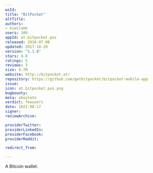 ```yaml
---
wsId: 
title: "BitPocket"
altTitle: 
authors:
- kiwilamb
users: 100
appId: at.bitpocket.pos
released: 2016-07-08
updated: 2017-10-20
version: "1.1.8"
stars: 4.8
ratings: 5
reviews: 3
size: 4.7M
website: http://bitpocket.at/
repository: https://github.com/getbitpocket/bitpocket-mobile-app
issue: 
icon: at.bitpocket.pos.png
bugbounty: 
meta: obsolete
verdict: fewusers
date: 2021-08-17
signer: 
reviewArchive:

providerTwitter: 
providerLinkedIn: 
providerFacebook: 
providerReddit: 

redirect_from:

---
```


A Bitcoin wallet.
